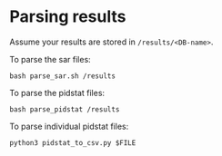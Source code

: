 # Parsing results

Assume your results are stored in `/results/<DB-name>`.

To parse the sar files:
```
bash parse_sar.sh /results
```

To parse the pidstat files:
```
bash parse_pidstat /results
```

To parse individual pidstat files:
```
python3 pidstat_to_csv.py $FILE
```
